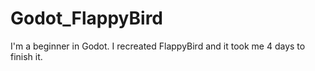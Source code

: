 # Godot_FlappyBird
I'm a beginner in Godot. I recreated FlappyBird and it took me 4 days to finish it.
